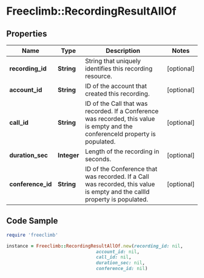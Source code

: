 # Freeclimb::RecordingResultAllOf

## Properties

Name | Type | Description | Notes
------------ | ------------- | ------------- | -------------
**recording_id** | **String** | String that uniquely identifies this recording resource. | [optional] 
**account_id** | **String** | ID of the account that created this recording. | [optional] 
**call_id** | **String** | ID of the Call that was recorded. If a Conference was recorded, this value is empty and the conferenceId property is populated. | [optional] 
**duration_sec** | **Integer** | Length of the recording in seconds. | [optional] 
**conference_id** | **String** | ID of the Conference that was recorded. If a Call was recorded, this value is empty and the callId property is populated. | [optional] 

## Code Sample

```ruby
require 'freeclimb'

instance = Freeclimb::RecordingResultAllOf.new(recording_id: nil,
                                 account_id: nil,
                                 call_id: nil,
                                 duration_sec: nil,
                                 conference_id: nil)
```


